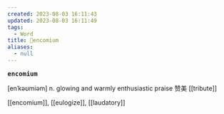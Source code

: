 ```yaml
---
created: 2023-08-03 16:11:43
updated: 2023-08-03 16:11:49
tags:
  - Word
title: 📖encomium
aliases:
  - null
---
```


<pre><strong>encomium</strong></pre>
[enˈkəʊmiəm]
n. glowing and warmly enthusiastic praise 赞美
[[tribute]]

[[encomium]], [[eulogize]], [[laudatory]]